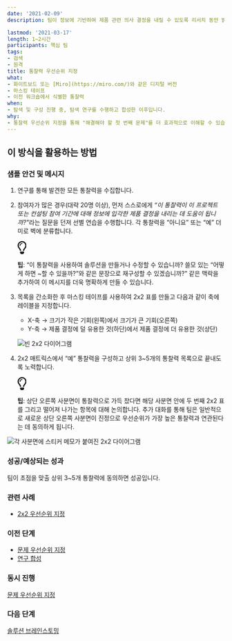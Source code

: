 ```yaml
---
date: '2021-02-09'
description: 팀이 정보에 기반하여 제품 관련 의사 결정을 내릴 수 있도록 리서치 동안 밝혀진 통찰력의 우선순위를 지정합니다.

lastmod: '2021-03-17'
length: 1~2시간
participants: 핵심 팀
tags:
- 검색
- 원격
title: 통찰력 우선순위 지정
what:
- 화이트보드 또는 [Miro](https://miro.com/)와 같은 디지털 버전
- 마스킹 테이프
- 이전 워크숍에서 식별한 통찰력
when:
- 탐색 및 구성 진행 중, 탐색 연구를 수행하고 합성한 이후입니다.
why:
- 통찰력 우선순위 지정을 통해 "해결해야 할 첫 번째 문제"를 더 효과적으로 이해할 수 있습니다. 이는 문제 영역과 궁극적인 솔루션을 밝혀내기 위한 비판적 사고로 의미 있는 결론을 도출함으로써 "깨달음", 즉 통찰력을 얻는 것을 목표로 합니다.
---
```


<h2 id="how-to-use-this-method">이 방식을 활용하는
방법</h2>

<div class="bg-gray-dark p-lg-5 p-3 mb-4"><div
class="col-lg-9"><h3
id="sample-agenda--prompts">샘플 안건 및 메시지</h3>

<ol>

<li>

<p>연구를 통해 발견한 모든 통찰력을 수집합니다.</p>

</li>

<li>

<p>참여자가 많은 경우(대략 20명 이상), 먼저 스스로에게 <em>“이 통찰력이 이 프로젝트 또는
컨설팅 참여 기간에 대해 정보에 입각한 제품 결정을 내리는 데 도움이 됩니까?&quot;</em>라는 질문을
던져 선별 연습을 수행합니다. 각 통찰력을 “아니요” 또는 “예” 더미로 벽에 분류합니다.</p>

<div class="callout td-box--gray-darkest p-3 my-5
border-bottom border-right border-left border-top row"><div
class="col-1 row align-items-center
justify-content-center"><svg height="30"
aria-hidden="true" focusable="false"
data-prefix="far" data-icon="lightbulb"
role="img" xmlns="http://www.w3.org/2000/svg"
viewBox="0 0 352 512" class="svg-inline--fa
fa-lightbulb"><path fill="currentColor"
d="M176 80c-52.94 0-96 43.06-96 96 0 8.84 7.16 16 16 16s16-7.16
16-16c0-35.3 28.72-64 64-64 8.84 0 16-7.16 16-16s-7.16-16-16-16zM96.06
459.17c0 3.15.93 6.22 2.68 8.84l24.51 36.84c2.97 4.46 7.97 7.14 13.32
7.14h78.85c5.36 0 10.36-2.68 13.32-7.14l24.51-36.84c1.74-2.62 2.67-5.7
2.68-8.84l.05-43.18H96.02l.04 43.18zM176 0C73.72 0 0 82.97 0 176c0
44.37 16.45 84.85 43.56 115.78 16.64 18.99 42.74 58.8 52.42
92.16v.06h48v-.12c-.01-4.77-.72-9.51-2.15-14.07-5.59-17.81-22.82-64.77-62.17-109.67-20.54-23.43-31.52-53.15-31.61-84.14-.2-73.64
59.67-128 127.95-128 70.58 0 128 57.42 128 128 0 30.97-11.24
60.85-31.65 84.14-39.11 44.61-56.42 91.47-62.1 109.46a47.507 47.507 0
0 0-2.22 14.3v.1h48v-.05c9.68-33.37 35.78-73.18 52.42-92.16C335.55
260.85 352 220.37 352 176 352 78.8 273.2 0 176 0z"
class=""></path></svg></div><div
class="col-11"><p><strong>팁</strong>:
“이 통찰력을 사용하여 솔루션을 만들거나 수정할 수 있습니까? 쓸모 있는 “어떻게 하면 ~할 수 있을까?”와 같은 문장으로
재구성할 수 있겠습니까?” 같은 맥락을 추가하여 이 메시지를 더욱 명확하게 만들 수
있습니다.</p></div></div>

</li>

<li>

<p>목록을 간소화한 후 마스킹 테이프를 사용하여 2x2 표를 만들고 다음과 같이 축에 레이블을
지정합니다.</p>

<ul>

<li>X-축 &rarr; 크기가 작은 기회(왼쪽)에서 크기가 큰 기회(오른쪽)</li>

<li>Y-축 &rarr; 제품 결정에 덜 유용한 것(하단)에서 제품 결정에 더 유용한
것(상단)</li>

</ul>

<p><img
src="https://tanzu.vmware.com/developer/practices/insight-prioritization/images/step-3.png"
alt="빈 2x2 다이어그램"  /></p>

</li>

<li>

<p>2x2 매트릭스에서 “예” 통찰력을 구성하고 상위 3~5개의 통찰력 목록으로 끝내도록
노력합니다.</p>

<div class="callout td-box--gray-darkest p-3 my-5
border-bottom border-right border-left border-top row"><div
class="col-1 row align-items-center
justify-content-center"><svg height="30"
aria-hidden="true" focusable="false"
data-prefix="far" data-icon="lightbulb"
role="img" xmlns="http://www.w3.org/2000/svg"
viewBox="0 0 352 512" class="svg-inline--fa
fa-lightbulb"><path fill="currentColor"
d="M176 80c-52.94 0-96 43.06-96 96 0 8.84 7.16 16 16 16s16-7.16
16-16c0-35.3 28.72-64 64-64 8.84 0 16-7.16 16-16s-7.16-16-16-16zM96.06
459.17c0 3.15.93 6.22 2.68 8.84l24.51 36.84c2.97 4.46 7.97 7.14 13.32
7.14h78.85c5.36 0 10.36-2.68 13.32-7.14l24.51-36.84c1.74-2.62 2.67-5.7
2.68-8.84l.05-43.18H96.02l.04 43.18zM176 0C73.72 0 0 82.97 0 176c0
44.37 16.45 84.85 43.56 115.78 16.64 18.99 42.74 58.8 52.42
92.16v.06h48v-.12c-.01-4.77-.72-9.51-2.15-14.07-5.59-17.81-22.82-64.77-62.17-109.67-20.54-23.43-31.52-53.15-31.61-84.14-.2-73.64
59.67-128 127.95-128 70.58 0 128 57.42 128 128 0 30.97-11.24
60.85-31.65 84.14-39.11 44.61-56.42 91.47-62.1 109.46a47.507 47.507 0
0 0-2.22 14.3v.1h48v-.05c9.68-33.37 35.78-73.18 52.42-92.16C335.55
260.85 352 220.37 352 176 352 78.8 273.2 0 176 0z"
class=""></path></svg></div><div
class="col-11"><p><strong>팁</strong>:
상단 오른쪽 사분면이 통찰력으로 가득 찼다면 해당 사분면 안에 두 번째 2x2 표를 그리고 떨어져 나가는 항목에 대해
논의합니다. 추가 대화를 통해 팀은 일반적으로 새로운 상단 오른쪽 사분면이 진정으로 우선순위가 가장 높은 통찰력과 연관된다는
데 동의하게 됩니다.</p></div></div>

</li>

</ol>

<p><img
src="https://tanzu.vmware.com/developer/practices/insight-prioritization/images/step-4.png"
alt="각 사분면에 스티커 메모가 붙여진 2x2 다이어그램"  /></p>

</div></div>

<div class="bg-gray-dark p-lg-5 p-3 mb-4"><div
class="col-lg-9"><h3
id="successexpected-outcomes">성공/예상되는 성과</h3>

<p>팀이 초점을 맞출 상위 3~5개 통찰력에 동의하면 성공입니다.</div></div>

<div class="bg-gray-dark p-lg-5 p-3 mb-4"><div
class="col-lg-9"><h3
id="related-practices">관련 사례</h3>

<ul>

<li><a
href="https://tanzu.vmware.com/developer/practices/2x2">2x2
우선순위 지정</a></li>

</ul>

</div></div>

<div class="bg-gray-dark p-lg-5 p-3 mb-4"><div
class="col-lg-9"><h3 id="preceding">이전
단계</h3>

<ul>

<li><a
href="https://tanzu.vmware.com/developer/practices/problem-prioritization">문제
우선순위 지정</a></li>

<li><a
href="https://tanzu.vmware.com/developer/practices/research-synthesis">연구
합성</a></li>

</ul>

</div></div>

<div class="bg-gray-dark p-lg-5 p-3 mb-4"><div
class="col-lg-9"><h3 id="parallel">동시
진행</h3>

<p><a
href="https://tanzu.vmware.com/developer/practices/problem-prioritization">문제
우선순위 지정</a></div></div>

<div class="bg-gray-dark p-lg-5 p-3 mb-4"><div
class="col-lg-9"><h3 id="following">다음
단계</h3>

<p><a
href="https://tanzu.vmware.com/developer/practices/solution-brainstorming">솔루션
브레인스토밍</a></div></div>